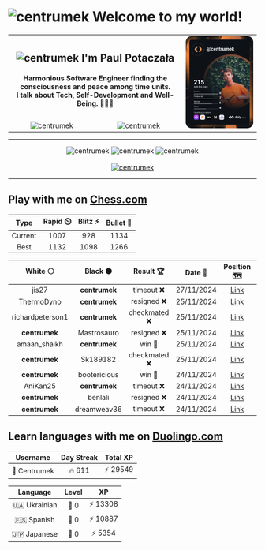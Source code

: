 <h1>
  <img
    src="https://emojis.slackmojis.com/emojis/images/1531849430/4246/blob-sunglasses.gif"
    width="30"
    alt="centrumek"
  />
  Welcome to my world!
</h1>

<table>
  <tbody>
    <tr>
      <td align="center" width="70%" colspan="2">
        <h2>
          <img
            src="https://raw.githubusercontent.com/MartinHeinz/MartinHeinz/master/wave.gif"
            width="30px"
            alt="centrumek"
          />
          I'm Paul Potaczała
        </h2>
        <h4>
          Harmonious Software Engineer finding the consciousness and peace among time units.
          <br/>
          I talk about Tech, Self-Development and Well-Being. 🌿🧘🚀
        </h4>
      </td>
      <td width="30%" rowspan="2">
        <a href="https://app.daily.dev/centrumek">
          <img
            src="./devcard.svg"
            alt="centrumek"
          />
        </a>
      </td>
    </tr>
    <tr align="center">
      <td>
        <img
          src="https://komarev.com/ghpvc/?username=centrumek&label=visitors&color=0e75b6&style=flat"
          alt="centrumek"
        >
      </td>
      <td>
        <a href="https://stackoverflow.com/users/14496012/centrumek">
          <img
            src="https://stackoverflow.com/users/flair/14496012.png?theme=dark"
            alt="centrumek"
          >
        </a>
      </td>
    </tr>
  </tbody>
</table>

---
<div align="center">
  <img 
    src="https://github-readme-stats.vercel.app/api?username=centrumek&show_icons=true&count_private=true&theme=dark&hide_border=true&hide=issues,contribs&bg_color=00000000"
    alt="centrumek"
  />
  <img
    src="https://github-readme-stats.vercel.app/api/top-langs/?username=centrumek&layout=compact&hide_border=true&theme=dark&bg_color=00000000&langs_count=6&exclude_repo=air-statistic-app"
    alt="centrumek"
  />
  <img 
    src="https://github-readme-streak-stats.herokuapp.com?user=centrumek&theme=dark&hide_border=true&background=FFFFFF00"
    alt="centrumek"
  />
  <br/>
  <br/>
  <a href="https://www.buymeacoffee.com/centrumek">
    <img
      src="https://cdn.buymeacoffee.com/buttons/v2/default-orange.png"
      height="50"
      width="210"
      alt="centrumek"
    />
  </a>
</div>

---

## Play with me on [Chess.com](https://www.chess.com/member/centrumek)

<div align="center">
<!--START_SECTION:chessStats-->
<!-- Automatically generated with https://github.com/Balastrong/chess-stats-action -->

| Type | Rapid ⏲️ | Blitz ⚡ | Bullet 🔫 |
|:---:|:---:|:---:|:---:|
| Current | 1007 | 928 | 1134 |
| Best | 1132 | 1098 | 1266 |

| White ⚪ | Black ⚫ | Result 🏆 | Date 📅 | Position 🗺️ | Type 🕕 |
|:---:|:---:|:---:|:---:|:---:|:---:|
| jis27 | **centrumek** | timeout ❌ | 27/11/2024 | <a href="http://www.ee.unb.ca/cgi-bin/tervo/fen.pl?select=8/5k2/p1R5/7P/7P/r7/6K1/8 b - -">Link</a> | Bullet |
| ThermoDyno | **centrumek** | resigned ❌ | 25/11/2024 | <a href="http://www.ee.unb.ca/cgi-bin/tervo/fen.pl?select=8/8/3p1k2/3Pp3/4Q3/5P2/4K2P/8 b - -">Link</a> | Blitz |
| richardpeterson1 | **centrumek** | checkmated ❌ | 25/11/2024 | <a href="http://www.ee.unb.ca/cgi-bin/tervo/fen.pl?select=3R4/8/4kQK1/1p6/5p2/1Pp1bP2/P2p4/3R4 b - -">Link</a> | Blitz |
| **centrumek** | Mastrosauro | resigned ❌ | 25/11/2024 | <a href="http://www.ee.unb.ca/cgi-bin/tervo/fen.pl?select=6k1/pp3ppp/2n5/8/P3P3/5PKP/4q1B1/3r4 w - -">Link</a> | Blitz |
| amaan_shaikh | **centrumek** | win 🥇 | 25/11/2024 | <a href="http://www.ee.unb.ca/cgi-bin/tervo/fen.pl?select=1R6/3k4/2p5/3bP3/4r3/1PK3B1/5P2/8 w - -">Link</a> | Blitz |
| **centrumek** | Sk189182 | checkmated ❌ | 25/11/2024 | <a href="http://www.ee.unb.ca/cgi-bin/tervo/fen.pl?select=8/6p1/1p1kp1N1/p2p3P/2nP4/1pK2r2/1P6/8 w - -">Link</a> | Blitz |
| **centrumek** | bootericious | win 🥇 | 24/11/2024 | <a href="http://www.ee.unb.ca/cgi-bin/tervo/fen.pl?select=6k1/1p3pp1/1N5p/PP1P4/1P2r1bP/6P1/3K1R2/2R5 b - -">Link</a> | Bullet |
| AniKan25 | **centrumek** | timeout ❌ | 24/11/2024 | <a href="http://www.ee.unb.ca/cgi-bin/tervo/fen.pl?select=3rk2r/1Q6/2p1p2p/2P1N3/3P1R2/6qP/6P1/5R1K b k -">Link</a> | Bullet |
| **centrumek** | benlali | resigned ❌ | 24/11/2024 | <a href="http://www.ee.unb.ca/cgi-bin/tervo/fen.pl?select=1k6/1p3p1p/4pP2/8/8/2nr1P2/1K4PP/6r1 w - -">Link</a> | Bullet |
| **centrumek** | dreamweav36 | timeout ❌ | 24/11/2024 | <a href="http://www.ee.unb.ca/cgi-bin/tervo/fen.pl?select=8/8/3p1k2/2p2p1p/2K3p1/4N3/8/8 w - -">Link</a> | Bullet |

<!--END_SECTION:chessStats-->
</div>

## Learn languages with me on [Duolingo.com](https://www.duolingo.com/profile/Centrumek)

<div align="center">
<!--START_SECTION:duolingoStats-->
<!-- Automatically generated with https://github.com/centrumek/duolingo-readme-stats-->

| Username | Day Streak | Total XP |
|:---:|:---:|:---:|
| 👤 Centrumek | 🔥 611 | ⚡ 29549 |

| Language | Level | XP |
|:---:|:---:|:---:|
| 🇺🇦 Ukrainian | 👑 0 | ⚡ 13308 |
| 🇪🇸 Spanish | 👑 0 | ⚡ 10887 |
| 🇯🇵 Japanese | 👑 0 | ⚡ 5354 |

<!--END_SECTION:duolingoStats-->
</div>
<!--
**centrumek/centrumek** is a ✨ _special_ ✨ repository because its `README.md` (this file) appears on your GitHub profile.

Here are some ideas to get you started:

- 🔭 I’m currently working on ...
- 🌱 I’m currently learning ...
- 👯 I’m looking to collaborate on ...
- 🤔 I’m looking for help with ...
- 💬 Ask me about ...
- 📫 How to reach me: ...
- 😄 Pronouns: ...
- ⚡ Fun fact: ...
-->
